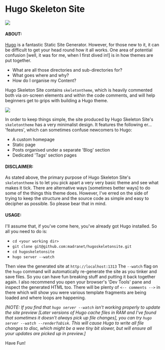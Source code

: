 # Hugo Skeleton Site

![](https://s3-eu-west-1.amazonaws.com/madrapublic/grafix/github/hugoskeletontheme.png)

#### ABOUT:

[Hugo](http://gohugo.io) is a fantastic Static Site Generator. However, for those new to it, it can be difficult to get your head round how it all works. One area of potential confusion [well, it was for me, when I first dived in!] is in how themes are put together.

* What are all those directories and sub-directories for?
* What goes where and why?
* How do I organise my Content?

Hugo Skeleton Site contains `skeletontheme`, which is heavily commented both via on-screen elements and within the code comments, and will help beginners get to grips with building a Hugo theme.

![](https://s3-eu-west-1.amazonaws.com/madrapublic/grafix/github/hugoskeletonthemess.jpg)


In order to keep things simple, the site produced by Hugo Skeleton Site's `skeletontheme` has a very minimalist design. It features the following er... 'features', which can sometimes confuse newcomers to Hugo:

* A custom homepage
* Static page
* Posts organised under a separate 'Blog' section
* Dedicated 'Tags' section pages

#### DISCLAIMER:

As stated above, the primary purpose of Hugo Skeleton Site's ```skeletontheme``` is to let you pick apart a very very basic theme and see what makes it tick. There are alternative ways [sometimes better ways] to do some of the things this theme does. However, I've erred on the side of trying to keep the structure and the source code as simple and easy to decipher as possible. So please bear that in mind.

#### USAGE:

I'll assume that, if you've come here, you've already got Hugo installed. So all you need to do is:

* ```cd <your working dir>```
* ```git clone git@github.com:madranet/hugoskeletonsite.git```
* ```cd hugoskeletonsite```
* ```hugo server --watch```



Then view the generated site at ```http://localhost:1313```
The ```--watch``` flag on the ```hugo``` command will automatically re-generate the site as you tinker and save files. So you can have fun breaking stuff and putting it back together again. I also recommend you open your browser's 'Dev Tools' pane and inspect the generated HTML too. There will be plenty of ```<-- comments -->``` in there which will show you were various template fragments are being loaded and where loops are happening.

*[NOTE: If you find that `hugo server --watch` isn't working properly to update the site preview [Later versions of Hugo cache files in RAM and I've found that sometimes it doesn't always pick up file changes], you can try `hugo server --watch --renderToDisk`. This will cause Hugo to write all file changes to disc, which might be a wee tiny bit slower, but will ensure all your updates are picked up in preview.]*

Have Fun!
